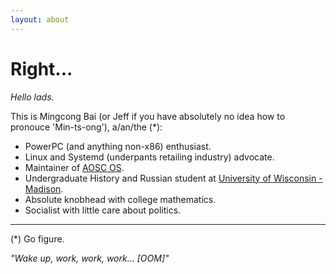 ```yaml
---
layout: about
---
```


Right...
========

*Hello lads.*

This is Mingcong Bai (or Jeff if you have absolutely no idea how to pronouce 'Min-ts-ong'), a/an/the (*):

- PowerPC (and anything non-x86) enthusiast.
- Linux and Systemd (underpants retailing industry) advocate.
- Maintainer of [AOSC OS](https://aosc.io/).
- Undergraduate History and Russian student at [University of Wisconsin - Madison](https://wisc.edu/).
- Absolute knobhead with college mathematics.
- Socialist with little care about politics.


--------------------------------------

(*) Go figure.

*"Wake up, work, work, work... [OOM]"*
